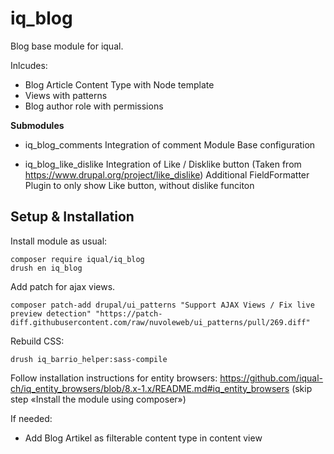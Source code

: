 # iq_blog

Blog base module for iqual.

Inlcudes:
 - Blog Article Content Type with Node template
 - Views with patterns
 - Blog author role with permissions

 **Submodules**
- iq_blog_comments
Integration of comment Module
Base configuration

- iq_blog_like_dislike
Integration of Like / Disklike button (Taken from https://www.drupal.org/project/like_dislike)
Additional FieldFormatter Plugin to only show Like button, without dislike funciton


## Setup & Installation

Install module as usual:

    composer require iqual/iq_blog
    drush en iq_blog

Add patch for ajax views.

    composer patch-add drupal/ui_patterns "Support AJAX Views / Fix live preview detection" "https://patch-diff.githubusercontent.com/raw/nuvoleweb/ui_patterns/pull/269.diff"


Rebuild CSS:

    drush iq_barrio_helper:sass-compile


Follow installation instructions for entity browsers:
https://github.com/iqual-ch/iq_entity_browsers/blob/8.x-1.x/README.md#iq_entity_browsers (skip step «Install the module using composer»)


If needed:
- Add Blog Artikel as filterable content type in content view
